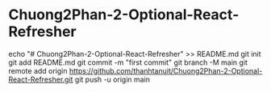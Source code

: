 # Chuong2Phan-2-Optional-React-Refresher

echo "# Chuong2Phan-2-Optional-React-Refresher" >> README.md
git init
git add README.md
git commit -m "first commit"
git branch -M main
git remote add origin https://github.com/thanhtanuit/Chuong2Phan-2-Optional-React-Refresher.git
git push -u origin main
